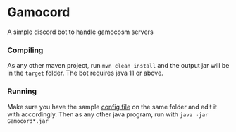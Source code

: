 # Gamocord
A simple discord bot to handle gamocosm servers


### Compiling
As any other maven project, run `mvn clean install` and the output jar will be in the `target` folder. The bot requires java 11 or above.


### Running
Make sure you have the sample [config file](https://github.com/Pablete1234/Gamocord/blob/master/src/main/resources/config.properties) on the same folder and edit it with accordingly.
Then as any other java program, run with `java -jar Gamocord*.jar`
